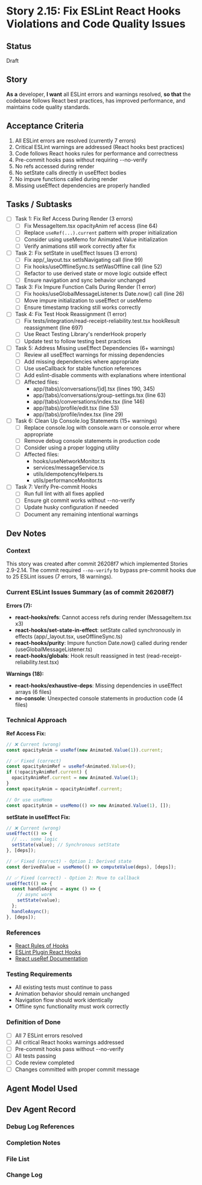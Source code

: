 # Story 2.15: Fix ESLint React Hooks Violations and Code Quality Issues

## Status

Draft

## Story

**As a** developer,
**I want** all ESLint errors and warnings resolved,
**so that** the codebase follows React best practices, has improved performance, and maintains code quality standards.

## Acceptance Criteria

1. All ESLint errors are resolved (currently 7 errors)
2. Critical ESLint warnings are addressed (React hooks best practices)
3. Code follows React hooks rules for performance and correctness
4. Pre-commit hooks pass without requiring --no-verify
5. No refs accessed during render
6. No setState calls directly in useEffect bodies
7. No impure functions called during render
8. Missing useEffect dependencies are properly handled

## Tasks / Subtasks

- [ ] Task 1: Fix Ref Access During Render (3 errors)
  - [ ] Fix MessageItem.tsx opacityAnim ref access (line 64)
  - [ ] Replace `useRef(...).current` pattern with proper initialization
  - [ ] Consider using useMemo for Animated.Value initialization
  - [ ] Verify animations still work correctly after fix

- [ ] Task 2: Fix setState in useEffect Issues (3 errors)
  - [ ] Fix app/_layout.tsx setIsNavigating call (line 99)
  - [ ] Fix hooks/useOfflineSync.ts setWasOffline call (line 52)
  - [ ] Refactor to use derived state or move logic outside effect
  - [ ] Ensure navigation and sync behavior unchanged

- [ ] Task 3: Fix Impure Function Calls During Render (1 error)
  - [ ] Fix hooks/useGlobalMessageListener.ts Date.now() call (line 26)
  - [ ] Move impure initialization to useEffect or useMemo
  - [ ] Ensure timestamp tracking still works correctly

- [ ] Task 4: Fix Test Hook Reassignment (1 error)
  - [ ] Fix tests/integration/read-receipt-reliability.test.tsx hookResult reassignment (line 697)
  - [ ] Use React Testing Library's renderHook properly
  - [ ] Update test to follow testing best practices

- [ ] Task 5: Address Missing useEffect Dependencies (6+ warnings)
  - [ ] Review all useEffect warnings for missing dependencies
  - [ ] Add missing dependencies where appropriate
  - [ ] Use useCallback for stable function references
  - [ ] Add eslint-disable comments with explanations where intentional
  - [ ] Affected files:
    - app/(tabs)/conversations/[id].tsx (lines 190, 345)
    - app/(tabs)/conversations/group-settings.tsx (line 63)
    - app/(tabs)/conversations/index.tsx (line 146)
    - app/(tabs)/profile/edit.tsx (line 53)
    - app/(tabs)/profile/index.tsx (line 29)

- [ ] Task 6: Clean Up Console.log Statements (15+ warnings)
  - [ ] Replace console.log with console.warn or console.error where appropriate
  - [ ] Remove debug console statements in production code
  - [ ] Consider using a proper logging utility
  - [ ] Affected files:
    - hooks/useNetworkMonitor.ts
    - services/messageService.ts
    - utils/idempotencyHelpers.ts
    - utils/performanceMonitor.ts

- [ ] Task 7: Verify Pre-commit Hooks
  - [ ] Run full lint with all fixes applied
  - [ ] Ensure git commit works without --no-verify
  - [ ] Update husky configuration if needed
  - [ ] Document any remaining intentional warnings

## Dev Notes

### Context
This story was created after commit 26208f7 which implemented Stories 2.9-2.14. The commit required `--no-verify` to bypass pre-commit hooks due to 25 ESLint issues (7 errors, 18 warnings).

### Current ESLint Issues Summary (as of commit 26208f7)

**Errors (7):**
- **react-hooks/refs**: Cannot access refs during render (MessageItem.tsx x3)
- **react-hooks/set-state-in-effect**: setState called synchronously in effects (app/_layout.tsx, useOfflineSync.ts)
- **react-hooks/purity**: Impure function Date.now() called during render (useGlobalMessageListener.ts)
- **react-hooks/globals**: Hook result reassigned in test (read-receipt-reliability.test.tsx)

**Warnings (18):**
- **react-hooks/exhaustive-deps**: Missing dependencies in useEffect arrays (6 files)
- **no-console**: Unexpected console statements in production code (4 files)

### Technical Approach

**Ref Access Fix:**
```typescript
// ❌ Current (wrong)
const opacityAnim = useRef(new Animated.Value(1)).current;

// ✅ Fixed (correct)
const opacityAnimRef = useRef<Animated.Value>();
if (!opacityAnimRef.current) {
  opacityAnimRef.current = new Animated.Value(1);
}
const opacityAnim = opacityAnimRef.current;

// Or use useMemo
const opacityAnim = useMemo(() => new Animated.Value(1), []);
```

**setState in useEffect Fix:**
```typescript
// ❌ Current (wrong)
useEffect(() => {
  // ... some logic
  setState(value); // Synchronous setState
}, [deps]);

// ✅ Fixed (correct) - Option 1: Derived state
const derivedValue = useMemo(() => computeValue(deps), [deps]);

// ✅ Fixed (correct) - Option 2: Move to callback
useEffect(() => {
  const handleAsync = async () => {
    // async work
    setState(value);
  };
  handleAsync();
}, [deps]);
```

### References
- [React Rules of Hooks](https://react.dev/reference/rules)
- [ESLint Plugin React Hooks](https://www.npmjs.com/package/eslint-plugin-react-hooks)
- [React useRef Documentation](https://react.dev/reference/react/useRef)

### Testing Requirements
- All existing tests must continue to pass
- Animation behavior should remain unchanged
- Navigation flow should work identically
- Offline sync functionality must work correctly

### Definition of Done
- [ ] All 7 ESLint errors resolved
- [ ] All critical React hooks warnings addressed
- [ ] Pre-commit hooks pass without --no-verify
- [ ] All tests passing
- [ ] Code review completed
- [ ] Changes committed with proper commit message

## Agent Model Used

<!-- Dev Agent will fill this in during implementation -->

## Dev Agent Record

### Debug Log References
<!-- Dev Agent will add debug entries as needed -->

### Completion Notes
<!-- Dev Agent will fill this in when complete -->

### File List
<!-- Dev Agent will list all modified files here -->

### Change Log
<!-- Dev Agent will document changes made -->
